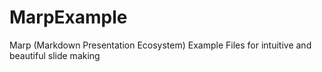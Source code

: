 # MarpExample
Marp (Markdown Presentation Ecosystem) Example Files for intuitive and beautiful slide making
